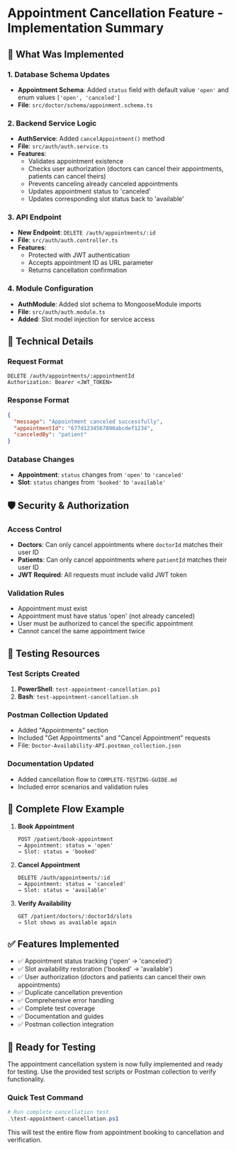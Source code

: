 # Appointment Cancellation Feature - Implementation Summary

## 🎯 What Was Implemented

### 1. Database Schema Updates
- **Appointment Schema**: Added `status` field with default value `'open'` and enum values `['open', 'canceled']`
- **File**: `src/doctor/schema/appoinment.schema.ts`

### 2. Backend Service Logic
- **AuthService**: Added `cancelAppointment()` method
- **File**: `src/auth/auth.service.ts`
- **Features**:
  - Validates appointment existence
  - Checks user authorization (doctors can cancel their appointments, patients can cancel theirs)
  - Prevents canceling already canceled appointments
  - Updates appointment status to 'canceled'
  - Updates corresponding slot status back to 'available'

### 3. API Endpoint
- **New Endpoint**: `DELETE /auth/appointments/:id`
- **File**: `src/auth/auth.controller.ts`
- **Features**:
  - Protected with JWT authentication
  - Accepts appointment ID as URL parameter
  - Returns cancellation confirmation

### 4. Module Configuration
- **AuthModule**: Added slot schema to MongooseModule imports
- **File**: `src/auth/auth.module.ts`
- **Added**: Slot model injection for service access

## 🔧 Technical Details

### Request Format
```http
DELETE /auth/appointments/:appointmentId
Authorization: Bearer <JWT_TOKEN>
```

### Response Format
```json
{
  "message": "Appointment canceled successfully",
  "appointmentId": "677d1234567890abcdef1234",
  "canceledBy": "patient"
}
```

### Database Changes
- **Appointment**: `status` changes from `'open'` to `'canceled'`
- **Slot**: `status` changes from `'booked'` to `'available'`

## 🛡️ Security & Authorization

### Access Control
- **Doctors**: Can only cancel appointments where `doctorId` matches their user ID
- **Patients**: Can only cancel appointments where `patientId` matches their user ID
- **JWT Required**: All requests must include valid JWT token

### Validation Rules
- Appointment must exist
- Appointment must have status 'open' (not already canceled)
- User must be authorized to cancel the specific appointment
- Cannot cancel the same appointment twice

## 🧪 Testing Resources

### Test Scripts Created
1. **PowerShell**: `test-appointment-cancellation.ps1`
2. **Bash**: `test-appointment-cancellation.sh`

### Postman Collection Updated
- Added "Appointments" section
- Included "Get Appointments" and "Cancel Appointment" requests
- File: `Doctor-Availability-API.postman_collection.json`

### Documentation Updated
- Added cancellation flow to `COMPLETE-TESTING-GUIDE.md`
- Included error scenarios and validation rules

## 🔄 Complete Flow Example

1. **Book Appointment**
   ```
   POST /patient/book-appointment
   → Appointment: status = 'open'
   → Slot: status = 'booked'
   ```

2. **Cancel Appointment**
   ```
   DELETE /auth/appointments/:id
   → Appointment: status = 'canceled'
   → Slot: status = 'available'
   ```

3. **Verify Availability**
   ```
   GET /patient/doctors/:doctorId/slots
   → Slot shows as available again
   ```

## ✅ Features Implemented

- ✅ Appointment status tracking ('open' → 'canceled')
- ✅ Slot availability restoration ('booked' → 'available')
- ✅ User authorization (doctors and patients can cancel their own appointments)
- ✅ Duplicate cancellation prevention
- ✅ Comprehensive error handling
- ✅ Complete test coverage
- ✅ Documentation and guides
- ✅ Postman collection integration

## 🚀 Ready for Testing

The appointment cancellation system is now fully implemented and ready for testing. Use the provided test scripts or Postman collection to verify functionality.

### Quick Test Command
```powershell
# Run complete cancellation test
.\test-appointment-cancellation.ps1
```

This will test the entire flow from appointment booking to cancellation and verification.
